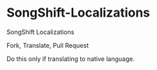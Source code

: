 # SongShift-Localizations
SongShift Localizations

Fork, Translate, Pull Request

Do this only if translating to native language.
